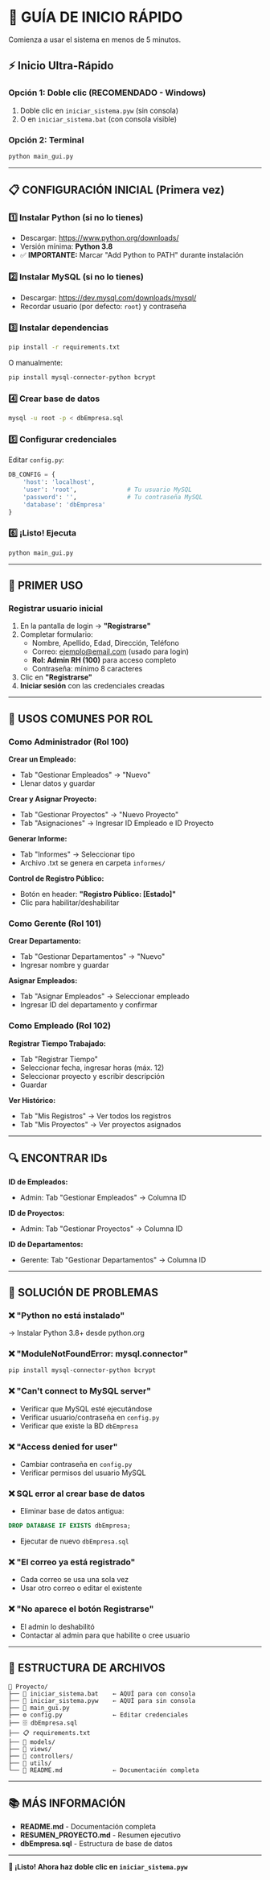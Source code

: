 # 🚀 GUÍA DE INICIO RÁPIDO

Comienza a usar el sistema en menos de 5 minutos.

## ⚡ Inicio Ultra-Rápido

### Opción 1: Doble clic (RECOMENDADO - Windows)
1. Doble clic en `iniciar_sistema.pyw` (sin consola)
2. O en `iniciar_sistema.bat` (con consola visible)

### Opción 2: Terminal
```bash
python main_gui.py
```

---

## 📋 CONFIGURACIÓN INICIAL (Primera vez)

### 1️⃣ Instalar Python (si no lo tienes)
- Descargar: https://www.python.org/downloads/
- Versión mínima: **Python 3.8**
- ✅ **IMPORTANTE:** Marcar "Add Python to PATH" durante instalación

### 2️⃣ Instalar MySQL (si no lo tienes)
- Descargar: https://dev.mysql.com/downloads/mysql/
- Recordar usuario (por defecto: `root`) y contraseña

### 3️⃣ Instalar dependencias
```bash
pip install -r requirements.txt
```
O manualmente:
```bash
pip install mysql-connector-python bcrypt
```

### 4️⃣ Crear base de datos
```bash
mysql -u root -p < dbEmpresa.sql
```

### 5️⃣ Configurar credenciales
Editar `config.py`:
```python
DB_CONFIG = {
    'host': 'localhost',
    'user': 'root',              # Tu usuario MySQL
    'password': '',              # Tu contraseña MySQL
    'database': 'dbEmpresa'
}
```

### 6️⃣ ¡Listo! Ejecuta
```bash
python main_gui.py
```

---

## 👤 PRIMER USO

### Registrar usuario inicial
1. En la pantalla de login → **"Registrarse"**
2. Completar formulario:
   - Nombre, Apellido, Edad, Dirección, Teléfono
   - Correo: ejemplo@email.com (usado para login)
   - **Rol: Admin RH (100)** para acceso completo
   - Contraseña: mínimo 8 caracteres
3. Clic en **"Registrarse"**
4. **Iniciar sesión** con las credenciales creadas

---

## 🎯 USOS COMUNES POR ROL

### Como Administrador (Rol 100)

**Crear un Empleado:**
- Tab "Gestionar Empleados" → "Nuevo"
- Llenar datos y guardar

**Crear y Asignar Proyecto:**
- Tab "Gestionar Proyectos" → "Nuevo Proyecto"
- Tab "Asignaciones" → Ingresar ID Empleado e ID Proyecto

**Generar Informe:**
- Tab "Informes" → Seleccionar tipo
- Archivo .txt se genera en carpeta `informes/`

**Control de Registro Público:**
- Botón en header: **"Registro Público: [Estado]"**
- Clic para habilitar/deshabilitar

### Como Gerente (Rol 101)

**Crear Departamento:**
- Tab "Gestionar Departamentos" → "Nuevo"
- Ingresar nombre y guardar

**Asignar Empleados:**
- Tab "Asignar Empleados" → Seleccionar empleado
- Ingresar ID del departamento y confirmar

### Como Empleado (Rol 102)

**Registrar Tiempo Trabajado:**
- Tab "Registrar Tiempo"
- Seleccionar fecha, ingresar horas (máx. 12)
- Seleccionar proyecto y escribir descripción
- Guardar

**Ver Histórico:**
- Tab "Mis Registros" → Ver todos los registros
- Tab "Mis Proyectos" → Ver proyectos asignados

---

## 🔍 ENCONTRAR IDs

**ID de Empleados:**
- Admin: Tab "Gestionar Empleados" → Columna ID

**ID de Proyectos:**
- Admin: Tab "Gestionar Proyectos" → Columna ID

**ID de Departamentos:**
- Gerente: Tab "Gestionar Departamentos" → Columna ID

---

## 🐛 SOLUCIÓN DE PROBLEMAS

### ❌ "Python no está instalado"
→ Instalar Python 3.8+ desde python.org

### ❌ "ModuleNotFoundError: mysql.connector"
```bash
pip install mysql-connector-python bcrypt
```

### ❌ "Can't connect to MySQL server"
- Verificar que MySQL esté ejecutándose
- Verificar usuario/contraseña en `config.py`
- Verificar que existe la BD `dbEmpresa`

### ❌ "Access denied for user"
- Cambiar contraseña en `config.py`
- Verificar permisos del usuario MySQL

### ❌ SQL error al crear base de datos
- Eliminar base de datos antigua:
```sql
DROP DATABASE IF EXISTS dbEmpresa;
```
- Ejecutar de nuevo `dbEmpresa.sql`

### ❌ "El correo ya está registrado"
- Cada correo se usa una sola vez
- Usar otro correo o editar el existente

### ❌ "No aparece el botón Registrarse"
- El admin lo deshabilitó
- Contactar al admin para que habilite o cree usuario

---

## 📁 ESTRUCTURA DE ARCHIVOS

```
📁 Proyecto/
├── 🚀 iniciar_sistema.bat    ← AQUÍ para con consola
├── 🚀 iniciar_sistema.pyw    ← AQUÍ para sin consola
├── 📄 main_gui.py
├── ⚙️ config.py              ← Editar credenciales
├── 🗄️ dbEmpresa.sql
├── 📋 requirements.txt
├── 📁 models/
├── 📁 views/
├── 📁 controllers/
├── 📁 utils/
└── 📖 README.md              ← Documentación completa
```

---

## 📚 MÁS INFORMACIÓN

- **README.md** - Documentación completa
- **RESUMEN_PROYECTO.md** - Resumen ejecutivo
- **dbEmpresa.sql** - Estructura de base de datos

---

**🎉 ¡Listo! Ahora haz doble clic en `iniciar_sistema.pyw`**
